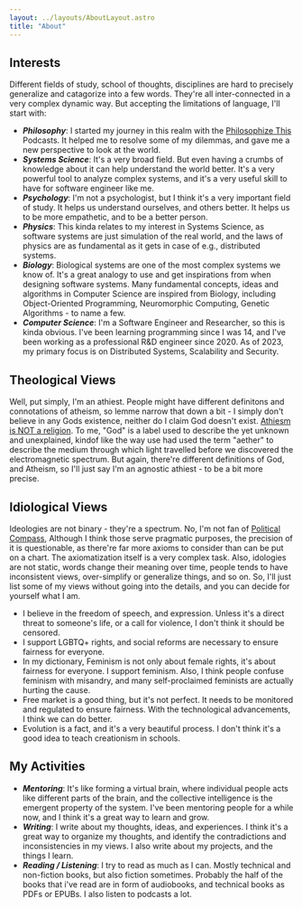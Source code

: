 ```yaml
---
layout: ../layouts/AboutLayout.astro
title: "About"
---
```


## Interests

Different fields of study, school of thoughts, disciplines are hard to precisely generalize and catagorize into a few words. They're all inter-connected in a very complex dynamic way. But accepting the limitations of language, I'll start with:

- _**Philosophy**_: I started my journey in this realm with the [Philosophize This](https://www.philosophizethis.org/podcast) Podcasts. It helped me to resolve some of my dilemmas, and gave me a new perspective to look at the world.
- _**Systems Science**_: It's a very broad field. But even having a crumbs of knowledge about it can help understand the world better. It's a very powerful tool to analyze complex systems, and it's a very useful skill to have for software engineer like me.
- _**Psychology**_: I'm not a psychologist, but I think it's a very important field of study. It helps us understand ourselves, and others better. It helps us to be more empathetic, and to be a better person.
- _**Physics**_: This kinda relates to my interest in Systems Science, as software systems are just simulation of the real world, and the laws of physics are as fundamental as it gets in case of e.g., distributed systems.
- _**Biology**_: Biological systems are one of the most complex systems we know of. It's a great analogy to use and get inspirations from when designing software systems. Many fundamental concepts, ideas and algorithms in Computer Science are inspired from Biology, including Object-Oriented Programming, Neuromorphic Computing, Genetic Algorithms - to name a few.
- _**Computer Science**_: I'm a Software Engineer and Researcher, so this is kinda obvious. I've been learning programming since I was 14, and I've been working as a professional R&D engineer since 2020. As of 2023, my primary focus is on Distributed Systems, Scalability and Security.

## Theological Views

Well, put simply, I'm an athiest. People might have different definitons and connotations of atheism, so lemme narrow that down a bit - I simply don't believe in any Gods existence, neither do I claim God doesn't exist. [Athiesm is NOT a religion](https://www.youtube.com/watch?v=bIXGRoPr8a4). To me, "God" is a label used to describe the yet unknown and unexplained, kindof like the way use had used the term "aether" to describe the medium through which light travelled before we discovered the electromagnetic spectrum. But again, there're different definitions of God, and Atheism, so I'll just say I'm an agnostic athiest - to be a bit more precise.

## Idiological Views

Ideologies are not binary - they're a spectrum. No, I'm not fan of [Political Compass](https://en.wikipedia.org/wiki/Political_spectrum), Although I think those serve pragmatic purposes, the precision of it is questionable, as there're far more axioms to consider than can be put on a chart. The axiomatization itself is a very complex task. Also, idologies are not static, words change their meaning over time, people tends to have inconsistent views, over-simplify or generalize things, and so on. So, I'll just list some of my views without going into the details, and you can decide for yourself what I am.

- I believe in the freedom of speech, and expression. Unless it's a direct threat to someone's life, or a call for violence, I don't think it should be censored.
- I support LGBTQ+ rights, and social reforms are necessary to ensure fairness for everyone.
- In my dictionary, Feminism is not only about female rights, it's about fairness for everyone. I support feminism. Also, I think people confuse feminism with misandry, and many self-proclaimed feminists are actually hurting the cause.
- Free market is a good thing, but it's not perfect. It needs to be monitored and regulated to ensure fairness. With the technological advancements, I think we can do better.
- Evolution is a fact, and it's a very beautiful process. I don't think it's a good idea to teach creationism in schools.

## My Activities

- _**Mentoring**_: It's like forming a virtual brain, where individual people acts like different parts of the brain, and the collective intelligence is the emergent property of the system. I've been mentoring people for a while now, and I think it's a great way to learn and grow.
- _**Writing**_: I write about my thoughts, ideas, and experiences. I think it's a great way to organize my thoughts, and identify the contradictions and inconsistencies in my views. I also write about my projects, and the things I learn.
- _**Reading / Listening**_: I try to read as much as I can. Mostly technical and non-fiction books, but also fiction sometimes. Probably the half of the books that i've read are in form of audiobooks, and technical books as PDFs or EPUBs. I also listen to podcasts a lot.

